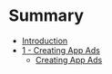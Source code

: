 # Summary

* [Introduction](readme.md)
* [1 - Creating App Ads](1_creating-ads/1_Creating-App-Ads.md)
   * [Creating App Ads](1_creating-ads/creating_app_ads.md)

